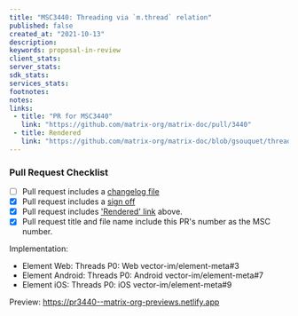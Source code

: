 ```yaml
---
title: "MSC3440: Threading via `m.thread` relation"
published: false
created_at: "2021-10-13"
description:
keywords: proposal-in-review
client_stats:
server_stats:
sdk_stats:
services_stats:
footnotes:
notes:
links:
 - title: "PR for MSC3440"
   link: "https://github.com/matrix-org/matrix-doc/pull/3440"
 - title: Rendered
   link: "https://github.com/matrix-org/matrix-doc/blob/gsouquet/threading-via-relations/proposals/3440-threading-via-relations.md"
---
```


### Pull Request Checklist

<!-- Please read CONTRIBUTING.rst before submitting your pull request -->

* [ ] Pull request includes a [changelog file](https://github.com/matrix-org/matrix-doc/blob/master/CONTRIBUTING.rst#adding-to-the-changelog)
* [x] Pull request includes a [sign off](https://github.com/matrix-org/matrix-doc/blob/master/CONTRIBUTING.rst#sign-off)
* [x] Pull request includes ['Rendered' link](https://matrix.org/docs/spec/proposals#process) above.
* [x] Pull request title and file name include this PR's number as the MSC number.

Implementation:
* Element Web: Threads P0: Web vector-im/element-meta#3
* Element Android: Threads P0: Android vector-im/element-meta#7
* Element iOS: Threads P0: iOS  vector-im/element-meta#9



























































<!-- Replace -->
Preview: https://pr3440--matrix-org-previews.netlify.app
<!-- Replace -->

